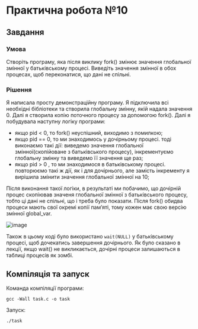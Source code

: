 # Практична робота №10
## Завдання 
### Умова

Створіть програму, яка після виклику fork() змінює значення глобальної змінної у батьківському процесі. Виведіть значення змінної в обох процесах, щоб переконатися, що дані не спільні.

### Рішення
Я написала просту демонстраційну програму. Я підключила всі необхідні бібліотеки та створила глобальну змінну, якій надала значення 0. Далі я створила копію поточного процесу за допомогою fork(). Далі я побудувала наступну логіку програми: 
- якщо pid < 0, то fork() неуспішний, виходимо з помилкою;
- якщо pid == 0, то ми знаходимось у дочірньому процесі. тоді виконаємо такі дії: виведемо значення глобальної змінної(скопійоване з батьківського процесу), інкрементуємо глобальну змінну та виведемо її значення ще раз;
- якщо pid > 0 , то ми знаходимося в батьківському процесі. повторюємо такі ж дії, як і для дочірнього, але замість інкременту я вирішила змінити значення глобальної змінної на 10;

Після виконання такої логіки, в результаті ми побачимо, що дочірній процес скопіював значеня глобальної змінної з батьківського процесу, тобто ці дані не спільні, що і треба було показати. Після fork() обидва процеси мають свої окремі копії пам’яті, тому  кожен має свою версію змінної global_var.

![image](https://github.com/user-attachments/assets/48639346-1c2d-4ef7-92f0-cd80f34aa330)

Також в цьому коді було використано ```wait(NULL)``` у батьківському процесі, щоб дочекатись завершення дочірнього. Як було сказано в лекції, якщо wait() не викликається, дочірні процеси залишаються в таблиці процесів як зомбі.



## Компіляція та запуск
Команда компіляції програми:
```
gcc -Wall task.c -o task
```

Запуск:
```
./task
```
